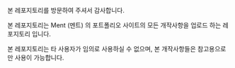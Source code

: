 본 레포지토리를 방문하여 주셔서 감사합니다.

본 레포지토리는 Ment (멘트) 의 포트폴리오 사이트의 모든 개작사항을 업로드 하는 레포지토리 입니다.

본 레포지토리는 타 사용자가 임의로 사용하실 수 없으며, 본 개작사항들은 참고용으로만 사용이 가능합니다.
